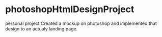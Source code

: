 # photoshopHtmlDesignProject
personal project
Created a mockup on photoshop and implemented that design to an actualy landing page.
